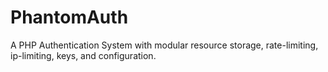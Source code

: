 # PhantomAuth
A PHP Authentication System with modular resource storage, rate-limiting, ip-limiting, keys, and configuration.
